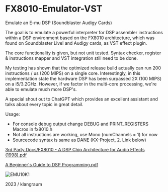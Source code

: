 # FX8010-Emulator-VST
Emulate an E-mu DSP (Soundblaster Audigy Cards)

The goal is to emulate a powerful interpreter for DSP assembler instructions within a 
DSP environment based on the FX8010 architecture, which was found on Soundblaster Live!
and Audigy cards, as VST effect plugin. 

The core functionality is given, but not unit tested. Syntax checker, register &
instructions mapper and VST integration still need to be done.

My testing has shown that the optimized release build actually can run 200 instructions / us (200 MIPS) on a single core. 
Interestingly, in this implementation state the hardware DSP has been surpassed 2X (100 MIPS) on a i5/3.2GHz.
However, if we factor in the multi-core processing, we're able to emulate much more DSP's.

A special shout out to ChatGPT which provides an excellent assistant and talks about every topic in great detail.

Usage:  
- For console debug output change DEBUG and PRINT_REGISTERS Macros in fx8010.h
- Not all instructions are working, use Mono (numChannels = 1) for now
- Sourcecode syntax is same as DANE (KX-Project, 2. Link below)

[3rd Party Docs/FX8010 - A DSP Chip Architecture for Audio Effects (1998).pdf](https://github.com/kxproject/kX-Audio-driver-Documentation/blob/master/3rd%20Party%20Docs/FX8010%20-%20A%20DSP%20Chip%20Architecture%20for%20Audio%20Effects%20(1998).pdf)

[A Beginner's Guide to DSP Programming.pdf](https://github.com/kxproject/kX-Audio-driver-Documentation/blob/master/A%20Beginner's%20Guide%20to%20DSP%20Programming.pdf)

![EMU10K1](https://upload.wikimedia.org/wikipedia/en/thumb/c/ca/EMU10K1-SEFbySpc.jpg/615px-EMU10K1-SEFbySpc.jpg)

2023 / klangraum
